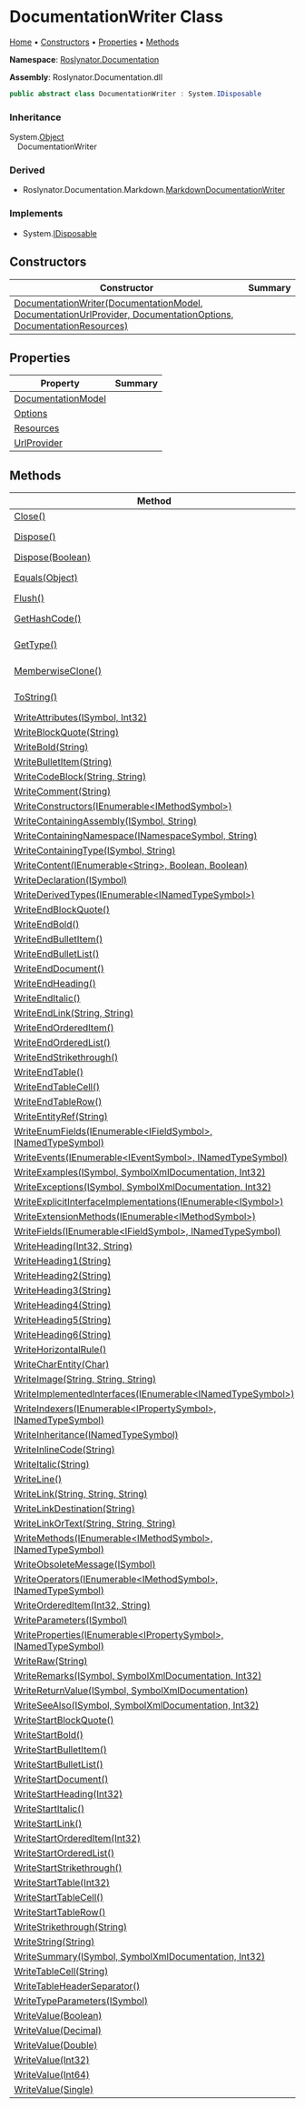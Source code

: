 <a name="_top"></a>

# DocumentationWriter Class

[Home](../../../README.md#_top) &#x2022; [Constructors](#constructors) &#x2022; [Properties](#properties) &#x2022; [Methods](#methods)

**Namespace**: [Roslynator.Documentation](../README.md#_top)

**Assembly**: Roslynator\.Documentation\.dll

```csharp
public abstract class DocumentationWriter : System.IDisposable
```

### Inheritance

System\.[Object](https://docs.microsoft.com/en-us/dotnet/api/system.object)  
&emsp;DocumentationWriter

### Derived

* Roslynator\.Documentation\.Markdown\.[MarkdownDocumentationWriter](../Markdown/MarkdownDocumentationWriter/README.md#_top)

### Implements

* System\.[IDisposable](https://docs.microsoft.com/en-us/dotnet/api/system.idisposable)

## Constructors

| Constructor | Summary |
| ----------- | ------- |
| [DocumentationWriter(DocumentationModel, DocumentationUrlProvider, DocumentationOptions, DocumentationResources)](-ctor/README.md#_top) | |

## Properties

| Property | Summary |
| -------- | ------- |
| [DocumentationModel](DocumentationModel/README.md#_top) | |
| [Options](Options/README.md#_top) | |
| [Resources](Resources/README.md#_top) | |
| [UrlProvider](UrlProvider/README.md#_top) | |

## Methods

| Method | Summary |
| ------ | ------- |
| [Close()](Close/README.md#_top) | |
| [Dispose()](Dispose/README.md#Roslynator_Documentation_DocumentationWriter_Dispose) |  \(Implements [IDisposable.Dispose](https://docs.microsoft.com/en-us/dotnet/api/system.idisposable.dispose)\) |
| [Dispose(Boolean)](Dispose/README.md#Roslynator_Documentation_DocumentationWriter_Dispose_System_Boolean_) | |
| [Equals(Object)](https://docs.microsoft.com/en-us/dotnet/api/system.object.equals) |  \(Inherited from [Object](https://docs.microsoft.com/en-us/dotnet/api/system.object)\) |
| [Flush()](Flush/README.md#_top) | |
| [GetHashCode()](https://docs.microsoft.com/en-us/dotnet/api/system.object.gethashcode) |  \(Inherited from [Object](https://docs.microsoft.com/en-us/dotnet/api/system.object)\) |
| [GetType()](https://docs.microsoft.com/en-us/dotnet/api/system.object.gettype) |  \(Inherited from [Object](https://docs.microsoft.com/en-us/dotnet/api/system.object)\) |
| [MemberwiseClone()](https://docs.microsoft.com/en-us/dotnet/api/system.object.memberwiseclone) |  \(Inherited from [Object](https://docs.microsoft.com/en-us/dotnet/api/system.object)\) |
| [ToString()](https://docs.microsoft.com/en-us/dotnet/api/system.object.tostring) |  \(Inherited from [Object](https://docs.microsoft.com/en-us/dotnet/api/system.object)\) |
| [WriteAttributes(ISymbol, Int32)](WriteAttributes/README.md#_top) | |
| [WriteBlockQuote(String)](WriteBlockQuote/README.md#_top) | |
| [WriteBold(String)](WriteBold/README.md#_top) | |
| [WriteBulletItem(String)](WriteBulletItem/README.md#_top) | |
| [WriteCodeBlock(String, String)](WriteCodeBlock/README.md#_top) | |
| [WriteComment(String)](WriteComment/README.md#_top) | |
| [WriteConstructors(IEnumerable\<IMethodSymbol>)](WriteConstructors/README.md#_top) | |
| [WriteContainingAssembly(ISymbol, String)](WriteContainingAssembly/README.md#_top) | |
| [WriteContainingNamespace(INamespaceSymbol, String)](WriteContainingNamespace/README.md#_top) | |
| [WriteContainingType(ISymbol, String)](WriteContainingType/README.md#_top) | |
| [WriteContent(IEnumerable\<String>, Boolean, Boolean)](WriteContent/README.md#_top) | |
| [WriteDeclaration(ISymbol)](WriteDeclaration/README.md#_top) | |
| [WriteDerivedTypes(IEnumerable\<INamedTypeSymbol>)](WriteDerivedTypes/README.md#_top) | |
| [WriteEndBlockQuote()](WriteEndBlockQuote/README.md#_top) | |
| [WriteEndBold()](WriteEndBold/README.md#_top) | |
| [WriteEndBulletItem()](WriteEndBulletItem/README.md#_top) | |
| [WriteEndBulletList()](WriteEndBulletList/README.md#_top) | |
| [WriteEndDocument()](WriteEndDocument/README.md#_top) | |
| [WriteEndHeading()](WriteEndHeading/README.md#_top) | |
| [WriteEndItalic()](WriteEndItalic/README.md#_top) | |
| [WriteEndLink(String, String)](WriteEndLink/README.md#_top) | |
| [WriteEndOrderedItem()](WriteEndOrderedItem/README.md#_top) | |
| [WriteEndOrderedList()](WriteEndOrderedList/README.md#_top) | |
| [WriteEndStrikethrough()](WriteEndStrikethrough/README.md#_top) | |
| [WriteEndTable()](WriteEndTable/README.md#_top) | |
| [WriteEndTableCell()](WriteEndTableCell/README.md#_top) | |
| [WriteEndTableRow()](WriteEndTableRow/README.md#_top) | |
| [WriteEntityRef(String)](WriteEntityRef/README.md#_top) | |
| [WriteEnumFields(IEnumerable\<IFieldSymbol>, INamedTypeSymbol)](WriteEnumFields/README.md#_top) | |
| [WriteEvents(IEnumerable\<IEventSymbol>, INamedTypeSymbol)](WriteEvents/README.md#_top) | |
| [WriteExamples(ISymbol, SymbolXmlDocumentation, Int32)](WriteExamples/README.md#_top) | |
| [WriteExceptions(ISymbol, SymbolXmlDocumentation, Int32)](WriteExceptions/README.md#_top) | |
| [WriteExplicitInterfaceImplementations(IEnumerable\<ISymbol>)](WriteExplicitInterfaceImplementations/README.md#_top) | |
| [WriteExtensionMethods(IEnumerable\<IMethodSymbol>)](WriteExtensionMethods/README.md#_top) | |
| [WriteFields(IEnumerable\<IFieldSymbol>, INamedTypeSymbol)](WriteFields/README.md#_top) | |
| [WriteHeading(Int32, String)](WriteHeading/README.md#_top) | |
| [WriteHeading1(String)](WriteHeading1/README.md#_top) | |
| [WriteHeading2(String)](WriteHeading2/README.md#_top) | |
| [WriteHeading3(String)](WriteHeading3/README.md#_top) | |
| [WriteHeading4(String)](WriteHeading4/README.md#_top) | |
| [WriteHeading5(String)](WriteHeading5/README.md#_top) | |
| [WriteHeading6(String)](WriteHeading6/README.md#_top) | |
| [WriteHorizontalRule()](WriteHorizontalRule/README.md#_top) | |
| [WriteCharEntity(Char)](WriteCharEntity/README.md#_top) | |
| [WriteImage(String, String, String)](WriteImage/README.md#_top) | |
| [WriteImplementedInterfaces(IEnumerable\<INamedTypeSymbol>)](WriteImplementedInterfaces/README.md#_top) | |
| [WriteIndexers(IEnumerable\<IPropertySymbol>, INamedTypeSymbol)](WriteIndexers/README.md#_top) | |
| [WriteInheritance(INamedTypeSymbol)](WriteInheritance/README.md#_top) | |
| [WriteInlineCode(String)](WriteInlineCode/README.md#_top) | |
| [WriteItalic(String)](WriteItalic/README.md#_top) | |
| [WriteLine()](WriteLine/README.md#_top) | |
| [WriteLink(String, String, String)](WriteLink/README.md#_top) | |
| [WriteLinkDestination(String)](WriteLinkDestination/README.md#_top) | |
| [WriteLinkOrText(String, String, String)](WriteLinkOrText/README.md#_top) | |
| [WriteMethods(IEnumerable\<IMethodSymbol>, INamedTypeSymbol)](WriteMethods/README.md#_top) | |
| [WriteObsoleteMessage(ISymbol)](WriteObsoleteMessage/README.md#_top) | |
| [WriteOperators(IEnumerable\<IMethodSymbol>, INamedTypeSymbol)](WriteOperators/README.md#_top) | |
| [WriteOrderedItem(Int32, String)](WriteOrderedItem/README.md#_top) | |
| [WriteParameters(ISymbol)](WriteParameters/README.md#_top) | |
| [WriteProperties(IEnumerable\<IPropertySymbol>, INamedTypeSymbol)](WriteProperties/README.md#_top) | |
| [WriteRaw(String)](WriteRaw/README.md#_top) | |
| [WriteRemarks(ISymbol, SymbolXmlDocumentation, Int32)](WriteRemarks/README.md#_top) | |
| [WriteReturnValue(ISymbol, SymbolXmlDocumentation)](WriteReturnValue/README.md#_top) | |
| [WriteSeeAlso(ISymbol, SymbolXmlDocumentation, Int32)](WriteSeeAlso/README.md#_top) | |
| [WriteStartBlockQuote()](WriteStartBlockQuote/README.md#_top) | |
| [WriteStartBold()](WriteStartBold/README.md#_top) | |
| [WriteStartBulletItem()](WriteStartBulletItem/README.md#_top) | |
| [WriteStartBulletList()](WriteStartBulletList/README.md#_top) | |
| [WriteStartDocument()](WriteStartDocument/README.md#_top) | |
| [WriteStartHeading(Int32)](WriteStartHeading/README.md#_top) | |
| [WriteStartItalic()](WriteStartItalic/README.md#_top) | |
| [WriteStartLink()](WriteStartLink/README.md#_top) | |
| [WriteStartOrderedItem(Int32)](WriteStartOrderedItem/README.md#_top) | |
| [WriteStartOrderedList()](WriteStartOrderedList/README.md#_top) | |
| [WriteStartStrikethrough()](WriteStartStrikethrough/README.md#_top) | |
| [WriteStartTable(Int32)](WriteStartTable/README.md#_top) | |
| [WriteStartTableCell()](WriteStartTableCell/README.md#_top) | |
| [WriteStartTableRow()](WriteStartTableRow/README.md#_top) | |
| [WriteStrikethrough(String)](WriteStrikethrough/README.md#_top) | |
| [WriteString(String)](WriteString/README.md#_top) | |
| [WriteSummary(ISymbol, SymbolXmlDocumentation, Int32)](WriteSummary/README.md#_top) | |
| [WriteTableCell(String)](WriteTableCell/README.md#_top) | |
| [WriteTableHeaderSeparator()](WriteTableHeaderSeparator/README.md#_top) | |
| [WriteTypeParameters(ISymbol)](WriteTypeParameters/README.md#_top) | |
| [WriteValue(Boolean)](WriteValue/README.md#Roslynator_Documentation_DocumentationWriter_WriteValue_System_Boolean_) | |
| [WriteValue(Decimal)](WriteValue/README.md#Roslynator_Documentation_DocumentationWriter_WriteValue_System_Decimal_) | |
| [WriteValue(Double)](WriteValue/README.md#Roslynator_Documentation_DocumentationWriter_WriteValue_System_Double_) | |
| [WriteValue(Int32)](WriteValue/README.md#Roslynator_Documentation_DocumentationWriter_WriteValue_System_Int32_) | |
| [WriteValue(Int64)](WriteValue/README.md#Roslynator_Documentation_DocumentationWriter_WriteValue_System_Int64_) | |
| [WriteValue(Single)](WriteValue/README.md#Roslynator_Documentation_DocumentationWriter_WriteValue_System_Single_) | |

